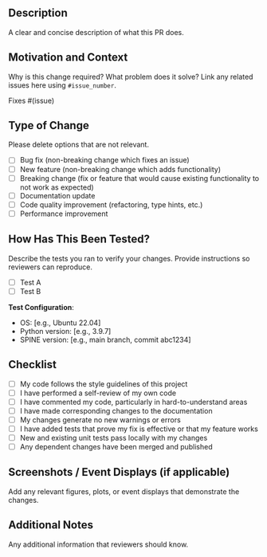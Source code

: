 ## Description
A clear and concise description of what this PR does.

## Motivation and Context
Why is this change required? What problem does it solve? Link any related issues here using `#issue_number`.

Fixes #(issue)

## Type of Change
Please delete options that are not relevant.

- [ ] Bug fix (non-breaking change which fixes an issue)
- [ ] New feature (non-breaking change which adds functionality)
- [ ] Breaking change (fix or feature that would cause existing functionality to not work as expected)
- [ ] Documentation update
- [ ] Code quality improvement (refactoring, type hints, etc.)
- [ ] Performance improvement

## How Has This Been Tested?
Describe the tests you ran to verify your changes. Provide instructions so reviewers can reproduce.

- [ ] Test A
- [ ] Test B

**Test Configuration**:
- OS: [e.g., Ubuntu 22.04]
- Python version: [e.g., 3.9.7]
- SPINE version: [e.g., main branch, commit abc1234]

## Checklist
- [ ] My code follows the style guidelines of this project
- [ ] I have performed a self-review of my own code
- [ ] I have commented my code, particularly in hard-to-understand areas
- [ ] I have made corresponding changes to the documentation
- [ ] My changes generate no new warnings or errors
- [ ] I have added tests that prove my fix is effective or that my feature works
- [ ] New and existing unit tests pass locally with my changes
- [ ] Any dependent changes have been merged and published

## Screenshots / Event Displays (if applicable)
Add any relevant figures, plots, or event displays that demonstrate the changes.

## Additional Notes
Any additional information that reviewers should know.
